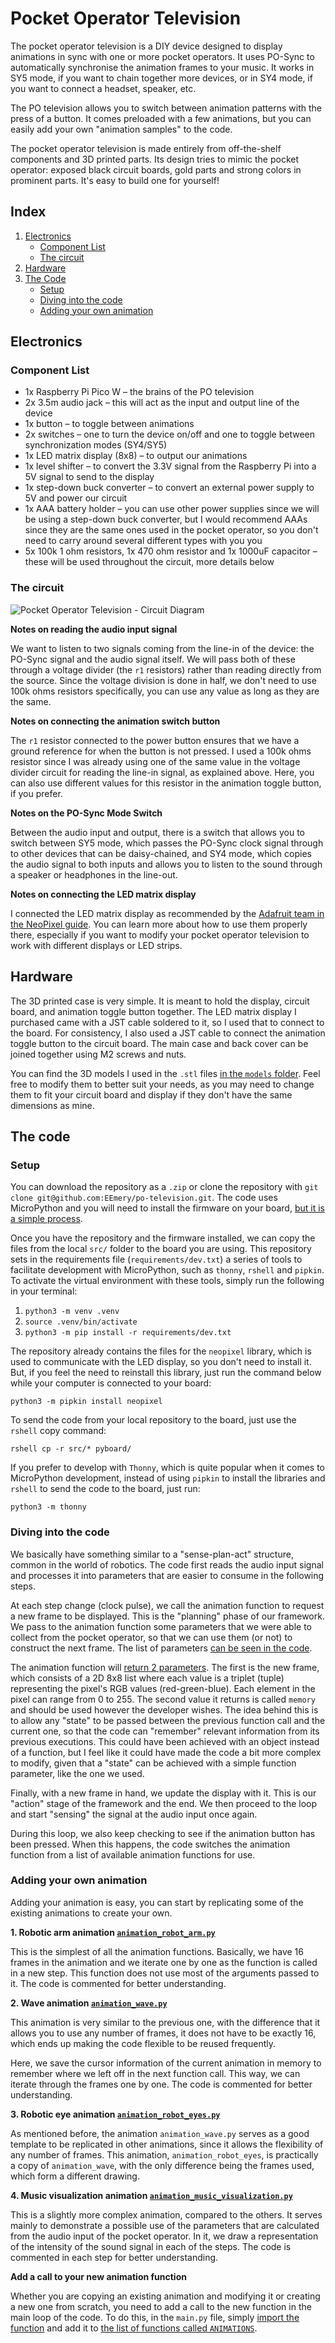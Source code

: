 # Pocket Operator Television


The pocket operator television is a DIY device designed to display animations in sync with one or
more pocket operators. It uses PO-Sync to automatically synchronise the animation frames to your
music. It works in SY5 mode, if you want to chain together more devices, or in SY4 mode, if you want
to connect a headset, speaker, etc.

The PO television allows you to switch between animation patterns with the press of a button. It
comes preloaded with a few animations, but you can easily add your own "animation samples" to the
code.

The pocket operator television is made entirely from off-the-shelf components and 3D printed parts.
Its design tries to mimic the pocket operator: exposed black circuit boards, gold parts and strong
colors in prominent parts. It's easy to build one for yourself!

## Index

1. [Electronics](#electronics)
    - [Component List](#component-list)
    - [The circuit](#the-circuit)
2. [Hardware](#hardware)
3. [The Code](#the-code)
    - [Setup](#setup)
    - [Diving into the code](#diving-into-the-code)
    - [Adding your own animation](#adding-your-own-animation)

## Electronics

### Component List
- 1x Raspberry Pi Pico W – the brains of the PO television
- 2x 3.5m audio jack – this will act as the input and output line of the device
- 1x button – to toggle between animations
- 2x switches – one to turn the device on/off and one to toggle between synchronization modes
  (SY4/SY5)
- 1x LED matrix display (8x8) – to output our animations
- 1x level shifter – to convert the 3.3V signal from the Raspberry Pi into a 5V signal to send to
  the display
- 1x step-down buck converter – to convert an external power supply to 5V and power our circuit
- 1x AAA battery holder – you can use other power supplies since we will be using a step-down buck
  converter, but I would recommend AAAs since they are the same ones used in the pocket operator, so
  you don't need to carry around several different types with you you
- 5x 100k 1 ohm resistors, 1x 470 ohm resistor and 1x 1000uF capacitor – these will be used
  throughout the circuit, more details below

### The circuit

![Pocket Operator Television - Circuit Diagram](./resources/po-television-circuit-schematics.png)

**Notes on reading the audio input signal**

We want to listen to two signals coming from the line-in of the device: the PO-Sync signal and the
audio signal itself. We will pass both of these through a voltage divider (the `r1` resistors)
rather than reading directly from the source. Since the voltage division is done in half, we don't
need to use 100k ohms resistors specifically, you can use any value as long as they are the same.

**Notes on connecting the animation switch button**

The `r1` resistor connected to the power button ensures that we have a ground reference for when the
button is not pressed. I used a 100k ohms resistor since I was already using one of the same value
in the voltage divider circuit for reading the line-in signal, as explained above. Here, you can
also use different values ​​for this resistor in the animation toggle button, if you prefer.

**Notes on the PO-Sync Mode Switch**

Between the audio input and output, there is a switch that allows you to switch between SY5 mode,
which passes the PO-Sync clock signal through to other devices that can be daisy-chained, and SY4
mode, which copies the audio signal to both inputs and allows you to listen to the sound through a
speaker or headphones in the line-out.

**Notes on connecting the LED matrix display**

I connected the LED matrix display as recommended by the [Adafruit team in the NeoPixel
guide](https://learn.adafruit.com/adafruit-neopixel-uberguide/basic-connections). You can learn more
about how to use them properly there, especially if you want to modify your pocket operator
television to work with different displays or LED strips.

## Hardware

The 3D printed case is very simple. It is meant to hold the display, circuit board, and animation
toggle button together. The LED matrix display I purchased came with a JST cable soldered to it, so
I used that to connect to the board. For consistency, I also used a JST cable to connect the
animation toggle button to the circuit board. The main case and back cover can be joined together
using M2 screws and nuts.

You can find the 3D models I used in the `.stl` files [in the `models`
folder](https://github.com/EEmery/po-television/tree/main/models). Feel free to modify them to
better suit your needs, as you may need to change them to fit your circuit board and display if they
don't have the same dimensions as mine.

## The code

### Setup

You can download the repository as a `.zip` or clone the repository with `git clone
git@github.com:EEmery/po-television.git`. The code uses MicroPython and you will need to install the
firmware on your board, [but it is a simple
process](https://projects.raspberrypi.org/en/projects/getting-started-with-the-pico/3).

Once you have the repository and the firmware installed, we can copy the files from the local `src/`
folder to the board you are using. This repository sets in the requirements file
(`requirements/dev.txt`) a series of tools to facilitate development with MicroPython, such as
`thonny`, `rshell` and `pipkin`. To activate the virtual environment with these tools, simply run
the following in your terminal:

1. `python3 -m venv .venv`
2. `source .venv/bin/activate`
3. `python3 -m pip install -r requirements/dev.txt`

The repository already contains the files for the `neopixel` library, which is used to communicate
with the LED display, so you don't need to install it. But, if you feel the need to reinstall this
library, just run the command below while your computer is connected to your board:

```
python3 -m pipkin install neopixel
```

To send the code from your local repository to the board, just use the `rshell` copy command:

```
rshell cp -r src/* pyboard/
```

If you prefer to develop with `Thonny`, which is quite popular when it comes to MicroPython
development, instead of using `pipkin` to install the libraries and `rshell` to send the code to the
board, just run:

```
python3 -m thonny
```

### Diving into the code

We basically have something similar to a "sense-plan-act" structure, common in the world of
robotics. The code first reads the audio input signal and processes it into parameters that are
easier to consume in the following steps.

At each step change (clock pulse), we call the animation function to request a new frame to be
displayed. This is the "planning" phase of our framework. We pass to the animation function some
parameters that we were able to collect from the pocket operator, so that we can use them (or not)
to construct the next frame. The list of parameters [can be seen in the
code](https://github.com/EEmery/po-television/blob/main/src/animation_robot_eyes.py#L141-L168).

The animation function will [return 2
parameters](https://github.com/EEmery/po-television/blob/main/src/animation_robot_eyes.py#L190). The
first is the new frame, which consists of a 2D 8x8 list where each value is a triplet (tuple)
representing the pixel's RGB values ​​(red-green-blue). Each element in the pixel can range from 0
to 255. The second value it returns is called `memory` and should be used however the developer
wishes. The idea behind this is to allow any "state" to be passed between the previous function call
and the current one, so that the code can "remember" relevant information from its previous
executions. This could have been achieved with an object instead of a function, but I feel like it
could have made the code a bit more complex to modify, given that a "state" can be achieved with a
simple function parameter, like the one we used.

Finally, with a new frame in hand, we update the display with it. This is our "action" stage of the
framework and the end. We then proceed to the loop and start "sensing" the signal at the audio input
once again.

During this loop, we also keep checking to see if the animation button has been pressed. When this
happens, the code switches the animation function from a list of available animation functions for
use.

### Adding your own animation

Adding your animation is easy, you can start by replicating some of the existing animations to
create your own.

**1. Robotic arm animation
[`animation_robot_arm.py`](https://github.com/EEmery/po-television/blob/main/src/animation_robot_arm.py)**

This is the simplest of all the animation functions. Basically, we have 16 frames in the animation
and we iterate one by one as the function is called in a new step. This function does not use most
of the arguments passed to it. The code is commented for better understanding.

**2. Wave animation
[`animation_wave.py`](https://github.com/EEmery/po-television/blob/main/src/animation_wave.py)**

This animation is very similar to the previous one, with the difference that it allows you to use
any number of frames, it does not have to be exactly 16, which ends up making the code flexible to
be reused frequently.

Here, we save the cursor information of the current animation in memory to remember where we left
off in the next function call. This way, we can iterate through the frames one by one. The code is
commented for better understanding.

**3. Robotic eye animation
[`animation_robot_eyes.py`](https://github.com/EEmery/po-television/blob/main/src/animation_robot_eyes.py)**

As mentioned before, the animation `animation_wave.py` serves as a good template to be replicated in
other animations, since it allows the flexibility of any number of frames. This animation,
`animation_robot_eyes`, is practically a copy of `animation_wave`, with the only difference being
the frames used, which form a different drawing.

**4. Music visualization animation
[`animation_music_visualization.py`](https://github.com/EEmery/po-television/blob/main/src/animation_music_visualization.py)**

This is a slightly more complex animation, compared to the others. It serves mainly to demonstrate a
possible use of the parameters that are calculated from the audio input of the pocket operator. In
it, we draw a representation of the intensity of the sound signal in each of the steps. The code is
commented in each step for better understanding.

**Add a call to your new animation function**

Whether you are copying an existing animation and modifying it or creating a new one from scratch,
you need to add a call to the new function in the main loop of the code. To do this, in the
`main.py` file, simply [import the
function](https://github.com/EEmery/po-television/blob/main/src/main.py#L3-L6) and add it to [the
list of functions called
`ANIMATIONS`](https://github.com/EEmery/po-television/blob/main/src/main.py#L8-L14).
